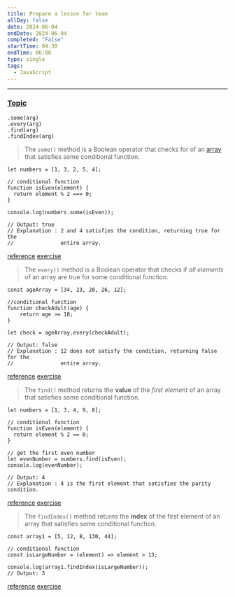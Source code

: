 ```yaml
---
title: Prepare a lesson for team
allDay: false
date: 2024-06-04
endDate: 2024-06-04
completed: "False"
startTime: 04:30
endTime: 06:00
type: single
tags:
  - JavaScript
---
```

---
### <u>Topic</u>
`.some(arg)`  
`.every(arg)`    
`.find(arg) `  
`.findIndex(arg)`



> The `some()` method is a Boolean operator that checks for of an [array](<[array](https://www.programiz.com/javascript/array)>) that satisfies some conditional function. 

```JS
let numbers = [1, 3, 2, 5, 4];

// conditional function
function isEven(element) {
  return element % 2 === 0;
}

console.log(numbers.some(isEven));

// Output: true 
// Explanation : 2 and 4 satisfies the condition, returning true for the
//               entire array.
```
[reference](https://www.programiz.com/javascript/library/array/some)
[exercise](https://www.w3schools.com/jsref/jsref_some.asp)



>The `every()` method is a Boolean operator that checks if *all elements* of an array are true for some conditional function.

```JS
const ageArray = [34, 23, 20, 26, 12];

//conditional function 
function checkAdult(age) {
    return age >= 18;
}

let check = ageArray.every(checkAdult);

// Output: false
// Explanation : 12 does not satisfy the condition, returning false for the
//               entire array.
```
[reference](https://www.programiz.com/javascript/library/array/every)
[exercise](https://www.w3schools.com/jsref/jsref_every.asp)


>The `find()` method returns the **value** of the *first element* of an array that satisfies some conditional function.

```JS
let numbers = [1, 3, 4, 9, 8];

// conditional function
function isEven(element) {
  return element % 2 == 0;
}

// get the first even number
let evenNumber = numbers.find(isEven);
console.log(evenNumber);

// Output: 4
// Explanation : 4 is the first element that satisfies the parity condition.
```
[reference](https://www.programiz.com/javascript/library/array/find)
[exercise](https://www.w3schools.com/jsref/jsref_find.asp)


> The `findIndex()` method returns the **index** of the first element of an array that satisfies some conditional function.

```JS
const array1 = [5, 12, 8, 130, 44];

// conditional function
const isLargeNumber = (element) => element > 13;

console.log(array1.findIndex(isLargeNumber));
// Output: 3

```
[reference](https://developer.mozilla.org/en-US/docs/Web/JavaScript/Reference/Global_Objects/Array/findIndex)
[exercise](https://www.w3schools.com/jsref/jsref_findindex.asp)


